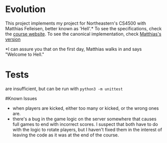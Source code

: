 # Evolution

This project implements my project for Northeastern's CS4500 with Matthias Felleisen, better known as 'Hell'.* To see the specifications, check the [course website](http://www.ccs.neu.edu/home/matthias/4500-s16/index.html). To see the canonical implementation, check [Matthias's version](https://github.com/mfelleisen/Evolution)

*I can assure you that on the first day, Matthias walks in and says "Welcome to Hell."

# Tests
are insufficient, but can be run with `python3 -m unittest`

#Known Issues
- when players are kicked, either too many or kicked, or the wrong ones are.
- there's a bug in the game logic on the server somewhere that causes full games to end with incorrect scores.
I suspect that both have to do with the logic to rotate players, but I haven't fixed them in the interest of leaving the code as it was at the end of the course.